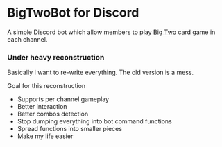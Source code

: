 # BigTwoBot for Discord
A simple Discord bot which allow members to play [Big Two](https://en.wikipedia.org/wiki/Big_two) card game in each channel.
### Under heavy reconstruction
Basically I want to re-write everything. The old version is a mess.

Goal for this reconstruction
- Supports per channel gameplay
- Better interaction
- Better combos detection
- Stop dumping everything into bot command functions
- Spread functions into smaller pieces
- Make my life easier
